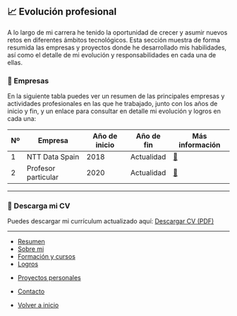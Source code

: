 ## 📈 Evolución profesional

A lo largo de mi carrera he tenido la oportunidad de crecer y asumir nuevos retos en diferentes ámbitos tecnológicos.
Esta sección muestra de forma resumida las empresas y proyectos donde he desarrollado mis habilidades, así como el detalle de mi evolución y responsabilidades en cada una de ellas.

### 🏢 Empresas

En la siguiente tabla puedes ver un resumen de las principales empresas y actividades profesionales en las que he trabajado, junto con los años de inicio y fin, y un enlace para consultar en detalle mi evolución y logros en cada una:

| Nº  | Empresa             | Año de inicio | Año de fin | Más información                     |
| --- | ------------------- | ------------- | ---------- | ----------------------------------- |
| 1   | NTT Data Spain      | 2018          | Actualidad | [🔗](companies/nttData.md)          |
| 2   | Profesor particular | 2020          | Actualidad | [🔗](companies/particular.md)       |

---

### 📄 Descarga mi CV
Puedes descargar mi currículum actualizado aquí:
[Descargar CV (PDF)](/es/cv/ANDRESDAVIDHERNANDEZROCAMORA_es.pdf)

---

- [Resumen](summary.md)
- [Sobre mi](about.md)
- [Formación y cursos](training.md)
- [Logros](archivements.md)
<!-- - [Carrera profesional](professionalCareer.md) -->
- [Proyectos personales](personalProjects.md)
- [Contacto](contact.md)

- [Volver a inicio](/README.md)